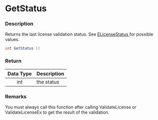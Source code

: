 # GetStatus

### Description

Returns the last license validation status. See [ELicenseStatus ](https://soraco.readme.io/reference/elicensestatus)for possible values.

```c#
int GetStatus ()
```

### Return

| Data Type | Description |
| :-------: | ----------- |
|    int    | the status  |

### Remarks

You must always call this function after calling ValidateLicense or ValidateLicenseEx to get the result of the validation.
